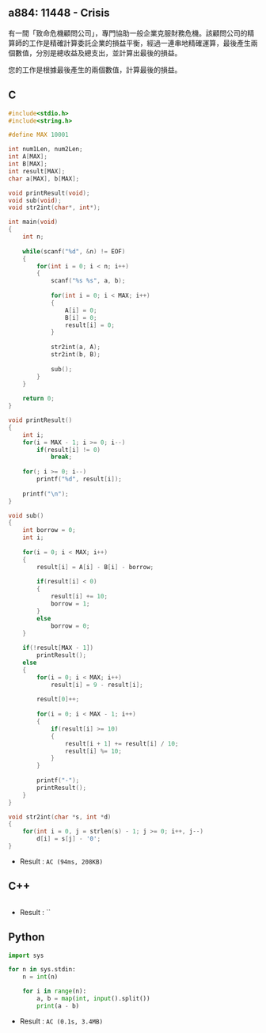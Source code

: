 ## a884: 11448 - Crisis
有一間「致命危機顧問公司」，專門協助一般企業克服財務危機。該顧問公司的精算師的工作是精確計算委託企業的損益平衡，經過一連串地精確運算，最後產生兩個數值，分別是總收益及總支出，並計算出最後的損益。

您的工作是根據最後產生的兩個數值，計算最後的損益。

## C
```C
#include<stdio.h>
#include<string.h>

#define MAX 10001

int num1Len, num2Len;
int A[MAX];
int B[MAX];
int result[MAX];
char a[MAX], b[MAX];

void printResult(void);
void sub(void);
void str2int(char*, int*);

int main(void)
{
	int n;
	
	while(scanf("%d", &n) != EOF)
	{	
		for(int i = 0; i < n; i++)
		{	
			scanf("%s %s", a, b);
			
			for(int i = 0; i < MAX; i++)
			{
				A[i] = 0;
				B[i] = 0;
				result[i] = 0;
			}
			
			str2int(a, A);
			str2int(b, B);
			
			sub();
		}
	}
	
	return 0;
}

void printResult()
{
	int i;
	for(i = MAX - 1; i >= 0; i--)
		if(result[i] != 0)
			break;
	
	for(; i >= 0; i--)
		printf("%d", result[i]);
	
	printf("\n");
}

void sub()
{	
	int borrow = 0;
	int i;
	
	for(i = 0; i < MAX; i++)
	{
		result[i] = A[i] - B[i] - borrow;
		
		if(result[i] < 0)
		{
			result[i] += 10;
			borrow = 1;
		}
		else
			borrow = 0;
	}
	
	if(!result[MAX - 1])
		printResult();
	else
	{
		for(i = 0; i < MAX; i++)
			result[i] = 9 - result[i];
		
		result[0]++;
		
		for(i = 0; i < MAX - 1; i++)
		{
			if(result[i] >= 10)
			{
				result[i + 1] += result[i] / 10;
				result[i] %= 10;
			}
		}
		
		printf("-");
		printResult();
	}
}

void str2int(char *s, int *d)
{
	for(int i = 0, j = strlen(s) - 1; j >= 0; i++, j--)
		d[i] = s[j] - '0';
}
```
 * Result : `AC (94ms, 208KB)`

## C++
```C++

```
 * Result : ``

## Python
```python
import sys

for n in sys.stdin:
    n = int(n)

    for i in range(n):
        a, b = map(int, input().split())
        print(a - b)
```
 * Result : `AC (0.1s, 3.4MB)`
